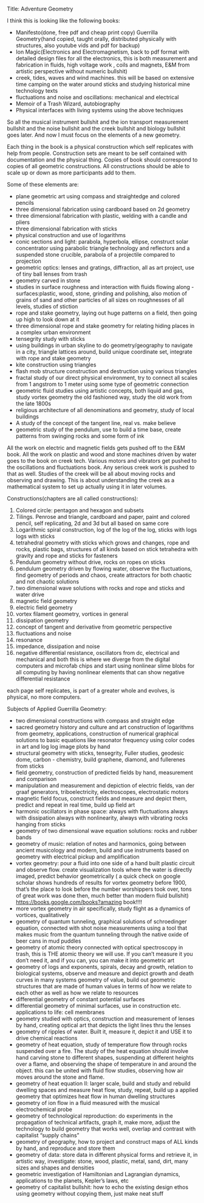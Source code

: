 Title: Adventure Geometry


I think this is looking like the following books:

- Manifesto(done, free pdf and cheap print copy)
Guerrilla Geometry(hand copied, taught orally, distributed physically with structures, also youtube vids and pdf for backup)
- Ion Magic(Electronics and Electromagnetism, back to pdf format with detailed design files for all the electronics, this is both measurement and fabrication in fluids, high voltage work , coils and magnets, E&M from artistic perspective without numeric bullshit)
- creek, tides, waves and wind machines.  this will be based on extensive time camping on the water around sticks and studying historical mine technology texts
- fluctuations and noise and oscillations:  mechanical and electrical
- Memoir of a Trash Wizard, autobiography
- Physical interfaces with living systems using the above techniques


So all the musical instrument bullshit and the ion transport measurement bullshit and the noise bullshit and the creek bullshit and biology bullshit goes later.  And now I must focus on the elements of a new geometry.

Each thing in the book is a physical construction which self replicates with help from people.  Construction sets are meant to be  self contained with documentation and the physical thing.  Copies of book should correspond to copies of all geometric constructions.  All constructions should be able to scale up or down as more participants add to them.  

Some of these elements are:

- plane geometric art using compass and straightedge and colored pencils
- three dimensional fabrication using cardboard based on 2d geometry
- three dimensional fabrication with plastic, welding with a candle and pliers
- three dimensional fabrication with sticks
- physical construction and use of logarithms
- conic sections and light: parabola, hyperbola, ellipse, construct solar concentrator using parabolic triangle technology and reflectors and a suspended stone crucible, parabola of a projectile compared to projection
- geometric optics: lenses and gratings, diffraction, all as art project, use of tiny ball lenses from trash
- geometry carved in stone
- studies in surface roughness and interaction with fluids flowing along - surfaces:plastic, wood, stone, grinding and polishing, also motion of grains of sand and other particles of all sizes on roughnesses of all levels, studies of stiction
- rope and stake geometry, laying out huge patterns on a field, then going up high to look down at it
- three dimensional rope and stake geometry for relating hiding  places in a complex urban environment
- tensegrity study with sticks
- using buildings in urban skyline to do geometry/geography to navigate in a city, triangle lattices around, build unique coordinate set, integrate with rope and stake geometry
- kite construction using triangles
- flash mob structure construction and destruction using various triangles
- fractal study of our direct physical environment, try to connect all scales from 1 angstrom to 1 meter using some type of geometric connection
- geometric fluid studies using artistic concepts, both liquid and gas, study vortex geometry the old fashioned way, study the old work from the late 1800s
- religious architecture of all denominations and geometry, study of local buildings
- A study of the concept of the tangent line, real vs. make believe
- geometric study of the pendulum, use to build a time base, create patterns from swinging rocks and some form of ink


All the work on electric and magnetic fields gets pushed off to the E&M book.  All the work on plastic and wood and stone machines driven by water goes to the book on creek tech.  Various motors and vibrators get pushed to the oscillations and fluctuations book.   Any serious creek work is pushed to that as well.  Studies of the creek will be all about moving rocks and observing and drawing.  This is about understanding the creek as a mathematical system to set up actually using it in later volumes.




Constructions(chapters are all called constructions):

1. Colored circle: pentagon and hexagon and subsets 
2. Tilings.  Penrose and triangle, cardboard and paper, paint and colored pencil, self replicating, 2d and 3d but all based on same core
3. Logarithmic spiral construction, log of the log of the log, sticks with logs logs with sticks
4. tetrahedral geometry with sticks which grows and changes, rope and rocks, plastic bags, structures of all kinds based on stick tetrahedra with gravity and rope and sticks for fasteners
5. Pendulum geometry without drive, rocks on ropes on sticks
6. pendulum geometry driven by flowing water, observe the fluctuations, find geometry of periods and chaos, create attractors for both chaotic and not chaotic solutions
7. two dimensional wave solutions with rocks and rope and sticks and water drive
8. magnetic field geometry
9. electric field geometry
10. vortex filament geometry, vortices in general
11. dissipation geometry
12. concept of tangent and derivative from geometric perspective 
13. fluctuations and noise
14. resonance
15. impedance, dissipation and noise
16. negative differential resistance, oscillators from dc, electrical and mechanical and both this is where we diverge from the digital computers and microfab chips and start using nonlinear slime blobs for all computing by having nonlinear elements that can show negative differential resistance


each page self replicates, is part of a greater whole and evolves, is physical, no more computers.


Subjects of Applied Guerrilla Geometry:

- two dimensional constructions with compass and straight edge
- sacred geometry history and culture and art construction of logarithms from geometry, applications, construction of numerical  graphical solutions to basic equations like resonator frequency using color codes in art and log log image plots by hand
- structural geometry with sticks, tensegrity, Fuller studies, geodesic dome, carbon - chemistry, build graphene, diamond, and fullerenes from sticks
- field geometry, construction of predicted fields by hand, measurement and comparison
- manipulation and measurement and depiction of electric fields, van der graaf generators, triboelectricity, electroscopes, electrostatic motors
- magnetic field focus, construct fields and measure and depict them, predict and repeat in real time, build up field art
- harmonic oscillators in phase space: always with fluctuations always with dissipation always with nonlinearity, always with vibrating rocks hanging from sticks
- geometry of two dimensional wave equation solutions: rocks and rubber bands
- geometry of music: relation of notes and harmonics, going between ancient musicology and modern, build and use instruments based on geometry with electrical pickup and amplification
- vortex geometry: pour a fluid into one side of a hand built plastic circuit and observe flow.  create visualization tools where the water is directly imaged, predict behavior geometrically ( a quick check on google scholar shows hundreds of results for vortex geometry before 1900, that’s the place to look before the number worshippers took over, tons of great work was done then, much better than modern fluid bullshit) https://books.google.com/books?amazing book!!!!
- more vortex geometry in air specifically, study flight as a dynamics of vortices, qualitatively
- geometry of quantum tunneling, graphical solutions of schroedinger equation, connected with shot noise measurements using a tool that makes music from the quantum tunneling through the native oxide of beer cans in mud puddles
- geometry of atomic theory connected with optical spectroscopy in trash, this is THE atomic theory we will use.  If you can’t measure it you don’t need it, and if you can, you can make it into geometric art
- geometry of logs and exponents, spirals, decay and growth, relation to biological systems, observe and measure and depict growth and death curves in many systems
geometry of value, build out geometric structures that are made of human values in terms of how we relate to each other as well as how we relate to resources
- differential geometry of constant potential surfaces
- differential geometry of minimal surfaces, use in construction etc. applications to life: cell membranes
- geometry studied with optics, construction and measurement of lenses by hand, creating optical art that depicts the light lines thru the lenses
- geometry of ripples of water. Built it, measure it, depict it and USE it to drive chemical reactions
- geometry of heat equation, study of temperature flow through rocks suspended over a fire.  The study of the heat equation should involve hand carving stone to different shapes, suspending at different heights over a flame, and observing the shape of temperature in and around the object. this can be united with fluid flow studies, observing how air moves around the stone and flame.
- geometry of heat equation II: larger scale, build and study and rebuild dwelling spaces and measure heat flow, study, repeat, build up a applied geometry that optimizes heat flow in human dwelling structures
- geometry of ion flow in a fluid measured with the musical electrochemical probe
- geometry of technological reproduction: do experiments in the propagation of technical artifacts, graph it, make more, adjust the technology to build geometry that works well, overlap and contrast with capitalist “supply chains”
- geometry of geography, how to project and construct maps of ALL kinds by hand, and reproduce and store them
- geometry of data: store data in different physical forms and retrieve it, in artistic way, investigate: stone, wood, plastic, metal, sand, dirt, many sizes and shapes and densities
- geometric investigation of Hamiltonian and Lagrangian dynamics, applications to the planets, Kepler’s laws, etc
- geometry of capitalist bullshit: how to echo the existing design ethos using geometry without copying them, just make neat stuff
